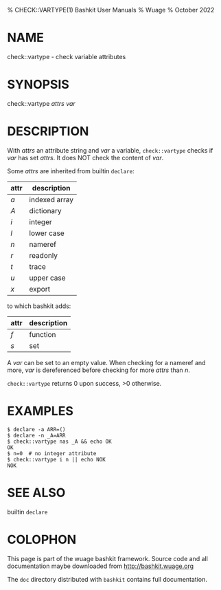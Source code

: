 % CHECK::VARTYPE(1) Bashkit User Manuals
% Wuage
% October 2022

# NAME

check::vartype - check variable attributes

# SYNOPSIS

check::vartype *attrs* *var*

# DESCRIPTION

With *attrs* an attribute string and *var* a variable, `check::vartype` checks
if *var* has set *attrs*. It does NOT check the content of *var*.

Some *attrs* are inherited from builtin `declare`:

| attr | description   |
|------|---------------|
| *a*  | indexed array |
| *A*  | dictionary    |
| *i*  | integer       |
| *l*  | lower case    |
| *n*  | nameref       |
| *r*  | readonly      |
| *t*  | trace         |
| *u*  | upper case    |
| *x*  | export        |

to which bashkit adds:

| attr | description   |
|------|---------------|
| *f*  | function      |
| *s*  | set           |

A *var* can be set to an empty value. When checking for a nameref and more,
*var* is dereferenced before checking for more *attrs* than *n*.

`check::vartype` returns 0 upon success, >0 otherwise.

# EXAMPLES

    $ declare -a ARR=()
    $ declare -n _A=ARR
    $ check::vartype nas _A && echo OK
    OK
    $ n=0  # no integer attribute
    $ check::vartype i n || echo NOK
    NOK

# SEE ALSO

builtin `declare`

# COLOPHON
This page is part of the wuage bashkit framework. Source code and all
documentation maybe downloaded from <http://bashkit.wuage.org>

The `doc` directory distributed with `bashkit` contains full documentation.

